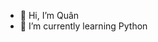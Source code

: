 - 👋 Hi, I’m Quân
- 🌱 I’m currently learning Python

<!---
8qii/8qii is a ✨ special ✨ repository because its `README.md` (this file) appears on your GitHub profile.
You can click the Preview link to take a look at your changes.
--->
